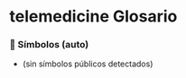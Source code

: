 # telemedicine Glosario

<!-- AUTOGEN_SYMBOLS:START -->

### 🔎 Símbolos (auto)

- (sin símbolos públicos detectados)

<!-- AUTOGEN_SYMBOLS:END -->
